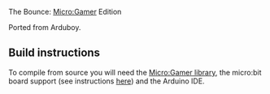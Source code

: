 The Bounce: [Micro:Gamer](https://hackaday.io/project/47760-microgamer) Edition

Ported from Arduboy.

## Build instructions

To compile from source you will need the [Micro:Gamer
library](https://github.com/MicroGamerConsole/MicroGamer-Arduino), the
micro:bit board support (see instructions
[here](https://learn.adafruit.com/use-micro-bit-with-arduino/install-board-and-blink))
and the Arduino IDE.
